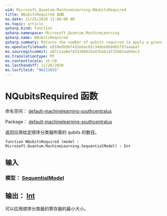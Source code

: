 ```yaml
---
uid: Microsoft.Quantum.MachineLearning.NQubitsRequired
title: NQubitsRequired 函数
ms.date: 11/25/2020 12:00:00 AM
ms.topic: article
qsharp.kind: function
qsharp.namespace: Microsoft.Quantum.MachineLearning
qsharp.name: NQubitsRequired
qsharp.summary: Returns the number of qubits required to apply a given sequential classifier.
ms.openlocfilehash: e910edb9bf432e6acb5c349ee6b9d65797aaaba7
ms.sourcegitcommit: a87c1aa8e7453360025e47ba614f25b02ea84ec3
ms.translationtype: MT
ms.contentlocale: zh-CN
ms.lasthandoff: 11/26/2020
ms.locfileid: "96211655"
---
```

# <a name="nqubitsrequired-function"></a>NQubitsRequired 函数

命名空间： [default-machinelearning-southcentralus](xref:Microsoft.Quantum.MachineLearning)

Package： [default-machinelearning-southcentralus](https://nuget.org/packages/Microsoft.Quantum.MachineLearning)


返回应用给定顺序分类器所需的 qubits 的数目。

```qsharp
function NQubitsRequired (model : Microsoft.Quantum.MachineLearning.SequentialModel) : Int
```


## <a name="input"></a>输入

### <a name="model--sequentialmodel"></a>模型： [SequentialModel](xref:Microsoft.Quantum.MachineLearning.SequentialModel)





## <a name="output--int"></a>输出： [Int](xref:microsoft.quantum.lang-ref.int)

可以应用顺序分类器的寄存器的最小大小。